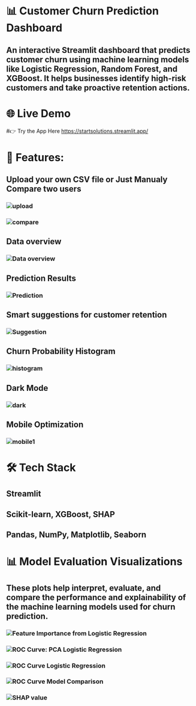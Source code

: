 # 📊 Customer Churn Prediction Dashboard
## An interactive Streamlit dashboard that predicts customer churn using machine learning models like Logistic Regression, Random Forest, and XGBoost. It helps businesses identify high-risk customers and take proactive retention actions.

# 🌐 Live Demo
#👉 Try the App Here https://startsolutions.streamlit.app/

# 🚀 Features:
## Upload your own CSV file or Just Manualy Compare two users
### ![upload](https://github.com/Akshita2711/StartSolutions/blob/be2c82a1d00ef849f870f18cc1efb568214b3b3e/images/uplaod.png)
### ![compare](https://github.com/Akshita2711/StartSolutions/blob/3fd5baff7b3dd95e464c90fc2a71cd9ac67e8f51/images/compare.png)

## Data overview
### ![Data overview](https://github.com/Akshita2711/StartSolutions/blob/be2d234b6ad18837fcf6ba5d217142a4bf7a6d70/images/data%20overview.png)

## Prediction Results 
### ![Prediction](https://github.com/Akshita2711/StartSolutions/blob/be2d234b6ad18837fcf6ba5d217142a4bf7a6d70/images/Prediction.png)

## Smart suggestions for customer retention
### ![Suggestion](https://github.com/Akshita2711/StartSolutions/blob/be2d234b6ad18837fcf6ba5d217142a4bf7a6d70/images/suggestions.png)

## Churn Probability Histogram
### ![histogram](https://github.com/Akshita2711/StartSolutions/blob/fb48c45a9ababa52fbdb0e256163e04468367a06/images/histogram.png)

## Dark Mode
### ![dark](https://github.com/Akshita2711/StartSolutions/blob/5e0abaa12dc4adae43133be7535fe74abf9a8b76/images/darkmode.jpg)

## Mobile Optimization
### ![mobile1](https://github.com/Akshita2711/StartSolutions/blob/fb48c45a9ababa52fbdb0e256163e04468367a06/images/mobile1.jpg)

# 🛠 Tech Stack

## Streamlit

## Scikit-learn, XGBoost, SHAP

## Pandas, NumPy, Matplotlib, Seaborn

# 📊 Model Evaluation Visualizations
## These plots help interpret, evaluate, and compare the performance and explainability of the machine learning models used for churn prediction.

### ![Feature Importance from Logistic Regression](https://github.com/Akshita2711/StartSolutions/blob/0efa5925f39936efb66cec9fcd439a877e16b503/images/Feature%20importance.png)

### ![ROC Curve: PCA Logistic Regression](https://github.com/Akshita2711/StartSolutions/blob/6caa4e1bb8c0f7b6a1fc2286e2b197d4fe8a09f1/images/ROC%20PCA%20Logistic%20Regression.png)

### ![ROC Curve Logistic Regression](https://github.com/Akshita2711/StartSolutions/blob/6caa4e1bb8c0f7b6a1fc2286e2b197d4fe8a09f1/images/ROC%20Logistic%20Regression.png)

### ![ROC Curve Model Comparison](https://github.com/Akshita2711/StartSolutions/blob/6caa4e1bb8c0f7b6a1fc2286e2b197d4fe8a09f1/images/ROC%20Curves.png)

### ![SHAP value](https://github.com/Akshita2711/StartSolutions/blob/6caa4e1bb8c0f7b6a1fc2286e2b197d4fe8a09f1/images/SHAP%20value.png)

